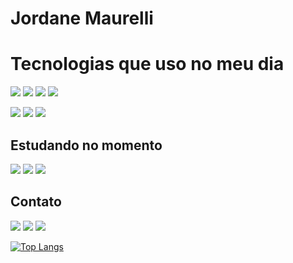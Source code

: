 # Jordane Maurelli 
# Tecnologias que uso no meu dia 
![](https://img.shields.io/badge/HTML5-E34F26?style=for-the-badge&logo=html5&logoColor=white)
![](https://img.shields.io/badge/CSS3-1572B6?style=for-the-badge&logo=css3&logoColor=white )
![](https://img.shields.io/badge/Sass-CC6699?style=for-the-badge&logo=sass&logoColor=white)
![](https://img.shields.io/badge/JavaScript-323330?style=for-the-badge&logo=javascript&logoColor=F7DF1E)

![](https://img.shields.io/badge/Figma-F24E1E?style=for-the-badge&logo=figma&logoColor=white)
![](https://img.shields.io/badge/Adobe%20Photoshop-31A8FF?style=for-the-badge&logo=Adobe%20Photoshop&logoColor=black)
![](https://img.shields.io/badge/GitHub-100000?style=for-the-badge&logo=github&logoColor=white)
## Estudando no momento 
![](https://img.shields.io/badge/Tailwind_CSS-38B2AC?style=for-the-badge&logo=tailwind-css&logoColor=white)
![](https://img.shields.io/badge/Bootstrap-563D7C?style=for-the-badge&logo=bootstrap&logoColor=white)
![](https://img.shields.io/badge/React-20232A?style=for-the-badge&logo=react&logoColor=61DAFB)
## Contato
[![](https://img.shields.io/badge/Instagram-E4405F?style=for-the-badge&logo=instagram&logoColor=white
)](https://www.instagram.com/jordan.maurelli/)
[![](https://img.shields.io/badge/LinkedIn-0077B5?style=for-the-badge&logo=linkedin&logoColor=white
)](https://www.linkedin.com/in/jordane-garcia-1046ab120/)
[![](https://img.shields.io/badge/Gmail-D14836?style=for-the-badge&logo=gmail&logoColor=white
)](mailto:jordane.maurelli@gmail.com/)

[![Top Langs](https://github-readme-stats.vercel.app/api/top-langs/?username=JordaneMaurelli&show_icons=true&theme=dracula)](https://github.com/anuraghazra/github-readme-stats)
